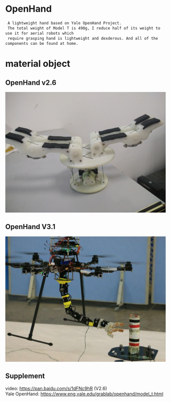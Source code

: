 # OpenHand
     A lightweight hand based on Yale OpenHand Project.
     The total weight of Model T is 490g, I reduce half of its weight to use it for aerial robots which 
     require grasping hand is lightweight and dexderous. And all of the components can be found at home.

# material object
## OpenHand v2.6
![v2.6](https://github.com/marooncn/OpenHand/blob/master/v2.6.jpg) <br>
## OpenHand V3.1
![v3.1](https://github.com/marooncn/OpenHand/blob/master/v3.1.jpg)
## Supplement
video: https://pan.baidu.com/s/1dFNc9hR (V2.6) <br>
Yale OpenHand: https://www.eng.yale.edu/grablab/openhand/model_t.html

